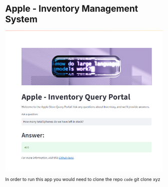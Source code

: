 # Apple - Inventory Management System

![Alt text](imgs/app.png)

In order to run this app you would need to clone the repo
`code` git clone xyz
